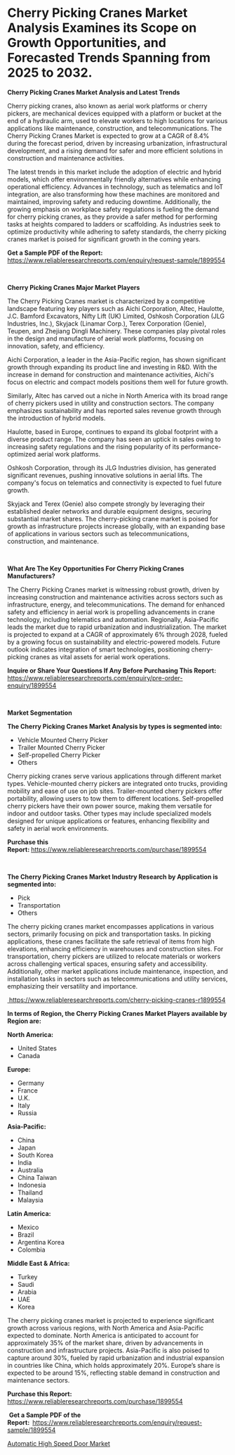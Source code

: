 <p><h1>Cherry Picking Cranes Market Analysis Examines its Scope on Growth Opportunities, and Forecasted Trends Spanning from 2025 to 2032.</h1></p><p><strong>Cherry Picking Cranes Market Analysis and Latest Trends</strong></p>
<p><p>Cherry picking cranes, also known as aerial work platforms or cherry pickers, are mechanical devices equipped with a platform or bucket at the end of a hydraulic arm, used to elevate workers to high locations for various applications like maintenance, construction, and telecommunications. The Cherry Picking Cranes Market is expected to grow at a CAGR of 8.4% during the forecast period, driven by increasing urbanization, infrastructural development, and a rising demand for safer and more efficient solutions in construction and maintenance activities.</p><p>The latest trends in this market include the adoption of electric and hybrid models, which offer environmentally friendly alternatives while enhancing operational efficiency. Advances in technology, such as telematics and IoT integration, are also transforming how these machines are monitored and maintained, improving safety and reducing downtime. Additionally, the growing emphasis on workplace safety regulations is fueling the demand for cherry picking cranes, as they provide a safer method for performing tasks at heights compared to ladders or scaffolding. As industries seek to optimize productivity while adhering to safety standards, the cherry picking cranes market is poised for significant growth in the coming years.</p></p>
<p><strong>Get a Sample PDF of the Report:&nbsp;</strong> <a href="https://www.reliableresearchreports.com/enquiry/request-sample/1899554?utm_campaign=2646&utm_medium=2&utm_source=Github&utm_content=ia&utm_term=01032025&utm_id=cherry-picking-cranes">https://www.reliableresearchreports.com/enquiry/request-sample/1899554</a></p>
<p>&nbsp;</p>
<p><strong>Cherry Picking Cranes Major Market Players</strong></p>
<p><p>The Cherry Picking Cranes market is characterized by a competitive landscape featuring key players such as Aichi Corporation, Altec, Haulotte, J.C. Bamford Excavators, Nifty Lift (UK) Limited, Oshkosh Corporation (JLG Industries, Inc.), Skyjack (Linamar Corp.), Terex Corporation (Genie), Teupen, and Zhejiang Dingli Machinery. These companies play pivotal roles in the design and manufacture of aerial work platforms, focusing on innovation, safety, and efficiency.</p><p>Aichi Corporation, a leader in the Asia-Pacific region, has shown significant growth through expanding its product line and investing in R&D. With the increase in demand for construction and maintenance activities, Aichi's focus on electric and compact models positions them well for future growth.</p><p>Similarly, Altec has carved out a niche in North America with its broad range of cherry pickers used in utility and construction sectors. The company emphasizes sustainability and has reported sales revenue growth through the introduction of hybrid models.</p><p>Haulotte, based in Europe, continues to expand its global footprint with a diverse product range. The company has seen an uptick in sales owing to increasing safety regulations and the rising popularity of its performance-optimized aerial work platforms.</p><p>Oshkosh Corporation, through its JLG Industries division, has generated significant revenues, pushing innovative solutions in aerial lifts. The company's focus on telematics and connectivity is expected to fuel future growth.</p><p>Skyjack and Terex (Genie) also compete strongly by leveraging their established dealer networks and durable equipment designs, securing substantial market shares. The cherry-picking crane market is poised for growth as infrastructure projects increase globally, with an expanding base of applications in various sectors such as telecommunications, construction, and maintenance.</p></p>
<p>&nbsp;</p>
<p><strong>What Are The Key Opportunities For Cherry Picking Cranes Manufacturers?</strong></p>
<p><p>The Cherry Picking Cranes market is witnessing robust growth, driven by increasing construction and maintenance activities across sectors such as infrastructure, energy, and telecommunications. The demand for enhanced safety and efficiency in aerial work is propelling advancements in crane technology, including telematics and automation. Regionally, Asia-Pacific leads the market due to rapid urbanization and industrialization. The market is projected to expand at a CAGR of approximately 6% through 2028, fueled by a growing focus on sustainability and electric-powered models. Future outlook indicates integration of smart technologies, positioning cherry-picking cranes as vital assets for aerial work operations.</p></p>
<p><strong>Inquire or Share Your Questions If Any Before Purchasing This Report:</strong> <a href="https://www.reliableresearchreports.com/enquiry/pre-order-enquiry/1899554?utm_campaign=2646&utm_medium=2&utm_source=Github&utm_content=ia&utm_term=01032025&utm_id=cherry-picking-cranes">https://www.reliableresearchreports.com/enquiry/pre-order-enquiry/1899554</a></p>
<p>&nbsp;</p>
<p><strong>Market Segmentation</strong></p>
<p><strong>The Cherry Picking Cranes Market Analysis by types is segmented into:</strong></p>
<p><ul><li>Vehicle Mounted Cherry Picker</li><li>Trailer Mounted Cherry Picker</li><li>Self-propelled Cherry Picker</li><li>Others</li></ul></p>
<p><p>Cherry picking cranes serve various applications through different market types. Vehicle-mounted cherry pickers are integrated onto trucks, providing mobility and ease of use on job sites. Trailer-mounted cherry pickers offer portability, allowing users to tow them to different locations. Self-propelled cherry pickers have their own power source, making them versatile for indoor and outdoor tasks. Other types may include specialized models designed for unique applications or features, enhancing flexibility and safety in aerial work environments.</p></p>
<p><strong>Purchase this Report:&nbsp;</strong><a href="https://www.reliableresearchreports.com/purchase/1899554?utm_campaign=2646&utm_medium=2&utm_source=Github&utm_content=ia&utm_term=01032025&utm_id=cherry-picking-cranes">https://www.reliableresearchreports.com/purchase/1899554</a></p>
<p>&nbsp;</p>
<p><strong>The Cherry Picking Cranes Market Industry Research by Application is segmented into:</strong></p>
<p><ul><li>Pick</li><li>Transportation</li><li>Others</li></ul></p>
<p><p>The cherry picking cranes market encompasses applications in various sectors, primarily focusing on pick and transportation tasks. In picking applications, these cranes facilitate the safe retrieval of items from high elevations, enhancing efficiency in warehouses and construction sites. For transportation, cherry pickers are utilized to relocate materials or workers across challenging vertical spaces, ensuring safety and accessibility. Additionally, other market applications include maintenance, inspection, and installation tasks in sectors such as telecommunications and utility services, emphasizing their versatility and importance.</p></p>
<p><a href="https://www.reliableresearchreports.com/cherry-picking-cranes-r1899554?utm_campaign=2646&utm_medium=2&utm_source=Github&utm_content=ia&utm_term=01032025&utm_id=cherry-picking-cranes">&nbsp;https://www.reliableresearchreports.com/cherry-picking-cranes-r1899554</a></p>
<p><strong>In terms of Region, the Cherry Picking Cranes Market Players available by Region are:</strong></p>
<p>
    <p> <strong> North America: </strong>
        <ul>
            <li>United States</li>
            <li>Canada</li>
        </ul>
        </p> 
    <p> <strong> Europe: </strong>
        <ul>
            <li>Germany</li>
            <li>France</li>
            <li>U.K.</li>
            <li>Italy</li>
            <li>Russia</li>
        </ul>
        </p> 
    <p> <strong> Asia-Pacific: </strong>
        <ul>
            <li>China</li>
            <li>Japan</li>
            <li>South Korea</li>
            <li>India</li>
            <li>Australia</li>
            <li>China Taiwan</li>
            <li>Indonesia</li>
            <li>Thailand</li>
            <li>Malaysia</li>
        </ul>
        </p> 
    <p> <strong> Latin America: </strong>
        <ul>
            <li>Mexico</li>
            <li>Brazil</li>
            <li>Argentina Korea</li>
            <li>Colombia</li>
        </ul>
        </p> 
    <p> <strong> Middle East & Africa: </strong>
        <ul>
            <li>Turkey</li>
            <li>Saudi</li>
            <li>Arabia</li>
            <li>UAE</li>
            <li>Korea</li>
        </ul>
    </p>
    </p>
<p><p>The cherry picking cranes market is projected to experience significant growth across various regions, with North America and Asia-Pacific expected to dominate. North America is anticipated to account for approximately 35% of the market share, driven by advancements in construction and infrastructure projects. Asia-Pacific is also poised to capture around 30%, fueled by rapid urbanization and industrial expansion in countries like China, which holds approximately 20%. Europe’s share is expected to be around 15%, reflecting stable demand in construction and maintenance sectors.</p></p>
<p><strong>Purchase this Report: </strong><a href="https://www.reliableresearchreports.com/purchase/1899554?utm_campaign=2646&utm_medium=2&utm_source=Github&utm_content=ia&utm_term=01032025&utm_id=cherry-picking-cranes">https://www.reliableresearchreports.com/purchase/1899554</a></p>
<p>&nbsp;<strong>Get a Sample PDF of the Report:&nbsp;&nbsp;</strong><a href="https://www.reliableresearchreports.com/enquiry/request-sample/1899554?utm_campaign=2646&utm_medium=2&utm_source=Github&utm_content=ia&utm_term=01032025&utm_id=cherry-picking-cranes">https://www.reliableresearchreports.com/enquiry/request-sample/1899554</a></p>
<p><strong></strong></p>
<p><p><a href="https://github.com/mathastilley812967/Market-Research-Report-List-1/blob/main/automatic-high-speed-door-market.md?utm_campaign=2646&utm_medium=2&utm_source=Github&utm_content=ia&utm_term=01032025&utm_id=cherry-picking-cranes">Automatic High Speed Door Market</a></p></p>
